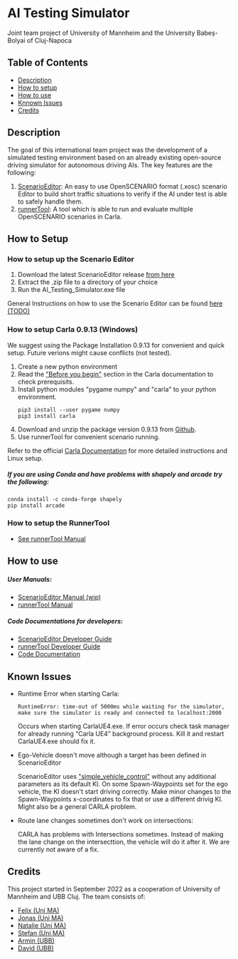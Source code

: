 # AI Testing Simulator

Joint team project of University of Mannheim and the University Babeș-Bolyai of Cluj-Napoca

## Table of Contents

- [Description](#description)
- [How to setup](#how-to-setup)
- [How to use](#how-to-use)
- [Knnown Issues](#known-issues)
- [Credits](#credits)

## Description

The goal of this international team project was the development of a simulated testing environment based on an already existing open-source driving simulator for autonomous driving AIs. The key features are the following: 
1. [ScenarioEditor](https://github.com/jodi106/AI_Testing_Simulator/releases/tag/ScenarioEditor_v1.0): An easy to use OpenSCENARIO format (.xosc) scenario Editor to build short traffic situations to verify if the AI under test is able to safely handle them. 
2. [runnerTool](https://github.com/jodi106/AI_Testing_Simulator/releases/tag/runnerTool_v1.02): A tool which is able to run and evaluate multiple OpenSCENARIO scenarios in Carla.

## How to Setup

### How to setup up the Scenario Editor
1. Download the latest ScenarioEditor release [from here](https://github.com/jodi106/AI_Testing_Simulator/releases/latest)
2. Extract the .zip file to a directory of your choice
3. Run the AI_Testing_Simulator.exe file

General Instructions on how to use the Scenario Editor can be found [here (TODO)](https://example.com/)

### How to setup Carla 0.9.13 (Windows)
We suggest using the Package Installation 0.9.13 for convenient and quick setup. Future verions might cause conflicts (not tested).
1. Create a new python environment
2. Read the ["Before you begin"](https://carla.readthedocs.io/en/0.9.13/start_quickstart/) section in the Carla documentation to check prerequisits.
3. Install python modules "pygame numpy" and "carla" to your python environment. 
   ```
   pip3 install --user pygame numpy
   pip3 install carla
   ```
4. Download and unzip the package version 0.9.13 from [Github](https://github.com/carla-simulator/carla/blob/master/Docs/download.md).
5. Use runnerTool for convenient scenario running.

Refer to the official [Carla Documentation](https://carla.readthedocs.io/en/0.9.13/start_quickstart/) for more detailed instructions and Linux setup.

##### If you are using Conda and have problems with shapely and arcade try the following:
```
conda install -c conda-forge shapely
pip install arcade
```

### How to setup the RunnerTool
* [See runnerTool Manual](https://github.com/jodi106/AI_Testing_Simulator/blob/main/User_Manuals/runnerTool_UserManual.md)

## How to use
##### User Manuals:
* [ScenarioEditor Manual (wip)](https://github.com/jodi106/AI_Testing_Simulator/blob/main/User_Manuals/)
* [runnerTool Manual](https://github.com/jodi106/AI_Testing_Simulator/blob/main/User_Manuals/runnerTool_UserManual.md)

##### Code Documentations for developers:
* [ScenarioEditor Developer Guide](https://github.com/jodi106/AI_Testing_Simulator/tree/main/Developer-Documentation)
* [runnerTool Developer Guide](https://github.com/jodi106/AI_Testing_Simulator/blob/main/Developer-Documentation/runnerTool_Developer_Documentation.md)
* [Code Documentation](https://jodi106.github.io/AI_Testing_Simulator/index.html)

## Known Issues
* Runtime Error when starting Carla:
    ```
    RuntimeError: time-out of 5000ms while waiting for the simulator, make sure the simulator is ready and connected to localhost:2000
    ```
    
    Occurs when starting CarlaUE4.exe. If error occurs check task manager for already running “Carla UE4” background process. Kill it and restart CarlaUE4.exe should fix it.
    
* Ego-Vehicle doesn't move although a target has been defined in ScenarioEditor

   ScenarioEditor uses ["simple_vehicle_control"](https://github.com/jodi106/AI_Testing_Simulator/blob/main/scripts/runnerTool/srunner/scenariomanager/actorcontrols/simple_vehicle_control.py) without any additional parameters as its default KI. On some Spawn-Waypoints set for the ego vehicle, the KI doesn't start driving correctly. Make minor changes to the Spawn-Waypoints x-coordinates to fix that or use a different drivig KI. Might also be a general CARLA problem.
   
* Route lane changes sometimes don't work on intersections:

    CARLA has problems with Intersections sometimes. Instead of making the lane change on the intersecttion, the vehicle will do it after it. We are currently not aware of a fix. 

## Credits

This project started in September 2022 as a cooperation of University of Mannheim and UBB Cluj. The team consists of:

- [Felix (Uni MA)](https://github.com/felixkroemer/)
- [Jonas (Uni MA)](https://github.com/jodi106/)
- [Natalie (Uni MA)](https://github.com/Natalie-UniMA/)
- [Stefan (Uni MA)](https://github.com/StayFN/)
- [Armin (UBB)](https://github.com/ArminT28/)
- [David (UBB)](https://github.com/tropper26/)

